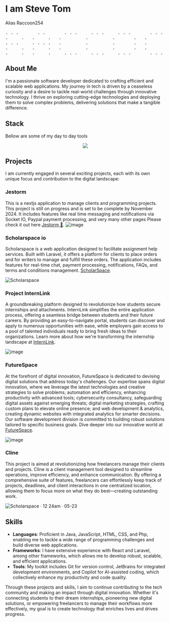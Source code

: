   <h1>
    I am Steve Tom
  </h1>
</center>

Alias Raccoon254


<center>
  <pre>
. . .       . .       . . .     . . .     . . .       . . .     .     .
.     .   .     .   .         .         .       .   .       .   . .   .         
. . .     . . . .   .         .         .       .   .       .   .  .  .    
.     .   .     .   .         .         .       .   .       .   .   . .    
.     .   .     .     . . .     . . .     . . .       . . .     .     .   
</pre>
</center>

## About Me
I'm a passionate software developer dedicated to crafting efficient and scalable web applications. My journey in tech is driven by a ceaseless curiosity and a desire to tackle real-world challenges through innovative technology. I thrive on exploring cutting-edge technologies and deploying them to solve complex problems, delivering solutions that make a tangible difference.

## Stack
Bellow are some of my day to day tools
<p align="center">
  <a href="https://skillicons.dev">
    <img src="https://skillicons.dev/icons?i=html,css,js,mysql,java,c,php,flutter,tailwind,react,next,nodejs,git,github,stackoverflow" />
  </a>
</p>

## Projects
I am currently engaged in several exciting projects, each with its own unique focus and contribution to the digital landscape:

### **Jestorm**
This is a nextjs application to manage clients and programming projects. This project is still on progress and is set to be complete by November 2024. It includes features like real time messaging and notifications via Socket IO, Paypal payment processing, and very many other pages
Please check it out here
[Jestorm 🚀](https://jestorm.vercel.app/).
![image](https://github.com/user-attachments/assets/a76e8a3e-52cd-4ea6-a628-db7bf44ebd1c)


### **Scholarspace io**
Scholarspace is a web application designed to facilitate assignment help services. Built with Laravel, it offers a platform for clients to place orders and for writers to manage and fulfill these orders. The application includes features for real-time chat, payment processing, notifications, FAQs, and terms and conditions management. [ScholarSpace](https://scholarspace.me/).

![Scholarspace](https://github.com/Raccoon254/Raccoon254/assets/108453222/f621c227-161b-47d4-9caf-ed4b846f9f9d)

### **Project InternLink**
A groundbreaking platform designed to revolutionize how students secure internships and attachments. InternLink simplifies the entire application process, offering a seamless bridge between students and their future careers. By providing an easy-to-navigate portal, students can discover and apply to numerous opportunities with ease, while employers gain access to a pool of talented individuals ready to bring fresh ideas to their organizations. Learn more about how we're transforming the internship landscape at [InternLink](https://intern.co.ke/).

![image](https://github.com/Raccoon254/Raccoon254/assets/108453222/e8cde5f1-364e-41ec-8401-83e525e550bd)

 ### **FutureSpace**
At the forefront of digital innovation, FutureSpace is dedicated to devising digital solutions that address today's challenges. Our expertise spans digital innovation, where we leverage the latest technologies and creative strategies to solve problems; automation and efficiency, enhancing productivity with advanced tools; cybersecurity consultancy, safeguarding digital assets against emerging threats; digital marketing strategies, crafting custom plans to elevate online presence; and web development & analytics, creating dynamic websites with integrated analytics for smarter decisions. Our software development division is committed to building robust solutions tailored to specific business goals. Dive deeper into our innovative world at [FutureSpace](https://futurespace.vercel.app/).

![image](https://github.com/Raccoon254/Raccoon254/assets/108453222/5cf7dd64-5b52-4753-b036-02bef4e6dbf6)

### **Cline** 
This project is aimed at revolutionizing how freelancers manage their clients and projects. Cline is a client management tool designed to streamline operations, improve efficiency, and enhance communication. By offering a comprehensive suite of features, freelancers can effortlessly keep track of projects, deadlines, and client interactions in one centralized location, allowing them to focus more on what they do best—creating outstanding work.

![Scholarspace · 12 24am · 05-23](https://github.com/Raccoon254/Raccoon254/assets/108453222/99c1173e-e653-4674-891b-27260808d2b1)

<html>
  <body>
    <!--
    <div style="display: flex;">
      <img src="Screenshot 2024-03-07 110925.png" alt="Cline Project Image 2" width="49%" style="border-radius: 8px;">
      <img src="Screenshot 2024-03-07 110519.png" alt="Cline Project Image 1" width="49%" style="border-radius: 8px; margin-left: 2%;">
    </div>
    -->
  </body>
</html>

## Skills
- **Languages**: Proficient in Java, JavaScript, HTML, CSS, and Php, enabling me to tackle a wide range of programming challenges and build diverse web applications.
- **Frameworks**: I have extensive experience with React and Laravel, among other frameworks, which allows me to develop robust, scalable, and efficient applications.
- **Tools**: My toolkit includes Git for version control, JetBrains for integrated development environments, and Copilot for AI-assisted coding, which collectively enhance my productivity and code quality.

Through these projects and skills, I aim to continue contributing to the tech community and making an impact through digital innovation. Whether it's connecting students to their dream internships, pioneering new digital solutions, or empowering freelancers to manage their workflows more effectively, my goal is to create technology that enriches lives and drives progress.
